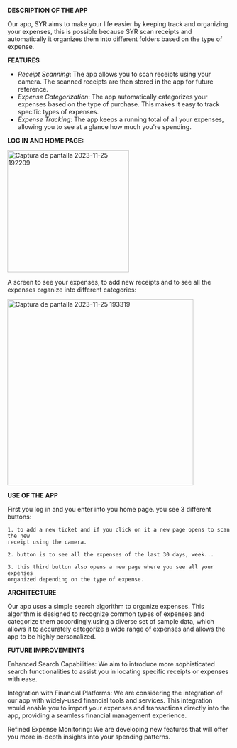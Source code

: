 **DESCRIPTION OF THE APP**

Our app, SYR aims to make your life easier by keeping track and organizing your expenses, this is possible because SYR scan receipts and automatically it organizes them into different folders based on the type of expense.

**FEATURES**
- _Receipt Scanning_: The app allows you to scan receipts using your camera. The scanned receipts are then stored in the app for future reference.
- _Expense Categorization_: The app automatically categorizes your expenses based on the type of purchase. This makes it easy to track specific types of expenses.
- _Expense Tracking_: The app keeps a running total of all your expenses, allowing you to see at a glance how much you're spending.

**LOG IN AND HOME PAGE:**

<img width="274" alt="Captura de pantalla 2023-11-25 192209" src="https://github.com/frocaieu/SYR/assets/151723296/1eb7c065-0e7a-40f4-b8d0-79619cbf9595">

A screen to see your expenses, to add new receipts and to see all the expenses organize into different categories:

<img width="419" alt="Captura de pantalla 2023-11-25 193319" src="https://github.com/frocaieu/SYR/assets/151723296/718a0610-5d7e-4652-8330-6c8f71e46298">

**USE OF THE APP**

First you log in and you enter into you home page.
you see 3 different buttons:

    1. to add a new ticket and if you click on it a new page opens to scan the new 
    receipt using the camera.
    
    2. button is to see all the expenses of the last 30 days, week...
    
    3. this third button also opens a new page where you see all your expenses 
    organized depending on the type of expense.

**ARCHITECTURE**

Our app uses a simple search algorithm to organize expenses. This algorithm is designed to recognize 
common types of expenses and categorize them accordingly.using a diverse set of sample data, 
which allows it to accurately categorize a wide range of expenses and allows the app to be highly personalized. 

**FUTURE IMPROVEMENTS**

Enhanced Search Capabilities: We aim to introduce more sophisticated search functionalities
to assist you in locating specific receipts or expenses with ease.

Integration with Financial Platforms: We are considering the integration of our app with widely-used financial tools and services.
This integration would enable you to import your expenses and transactions directly into the app, providing a seamless financial management experience.

Refined Expense Monitoring: We are developing new features that will offer you more in-depth insights into your spending patterns.


